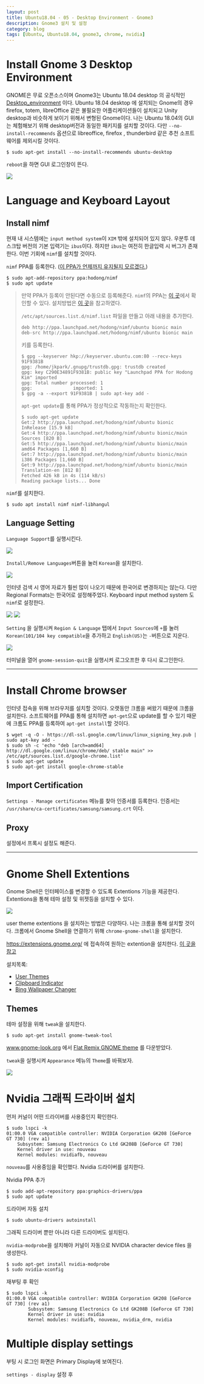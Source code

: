 ```yaml
---
layout: post
title: Ubuntu18.04 - 05 - Desktop Environment - Gnome3
description: Gnome3 설치 및 설정
category: blog
tags: [Ubuntu, Ubuntu18.04, gnome3, chrome, nvidia]
---
```


# Install Gnome 3 Desktop Environment

GNOME은 무료 오픈소스이며 Gnome3는 Ubuntu 18.04 desktop 의 공식적인 [Desktop_environment](https://en.wikipedia.org/wiki/Desktop_environment) 이다. Ubuntu 18.04 desktop 에 설치되는 Gnome의 경우 firefox, totem, libreOffice 같은 불필요한 어플리케이션들이 설치되고 Unity desktop과 비슷하게 보이기 위해서 변형된 Gnome이다. 나는 Ubuntu 18.04의 GUI는 체험해보기 위해 desktop버전과 동일한 패키지를 설치할 것이다. 다만 `--no-install-recommends` 옵션으로 libreoffice, firefox , thunderbird 같은 추천 소프트웨어를 제외시킬 것이다.

```
$ sudo apt-get install --no-install-recommends ubuntu-desktop
```

`reboot`을 하면 GUI 로그인창이 뜬다.

![](/images/posts/install-ubuntu1804/ubuntu_login_screen.png)

# Language and Keyboard Layout

## Install nimf
현재 내 시스템에는 `input method system`이 `XIM` 밖에 설치되어 있지 않다. 우분투 데스크탑 버전의 기본 입력기는 `ibus`이다. 하지만 `ibus`는 여전히 한글입력 시 버그가 존재한다. 이번 기회에 `nimf`를 설치할 것이다.

`nimf` PPA를 등록한다. ([이 PPA가 언제까지 유지될지 모르겠다.](https://cogniti-works.blogspot.com/2018/07/nimf-14.html))

```
$ sudo apt-add-repository ppa:hodong/nimf
$ sudo apt update
```

>만약 PPA가 등록이 안된다면 수동으로 등록해준다. `nimf`의 PPA는 [이 곳](https://launchpad.net/~hodong/+archive/ubuntu/nimf)에서 확인할 수 있다. 설치방법은 [이 곳](https://help.launchpad.net/Packaging/PPA/InstallingSoftware)을 참고하였다.
>
>`/etc/apt/sources.list.d/nimf.list` 파일을 만들고 아래 내용을 추가한다.
>
>```
>deb http://ppa.launchpad.net/hodong/nimf/ubuntu bionic main
>deb-src http://ppa.launchpad.net/hodong/nimf/ubuntu bionic main
>```
>
>키를 등록한다.
>
>```
>$ gpg --keyserver hkp://keyserver.ubuntu.com:80 --recv-keys 91F9381B
>gpg: /home/jkpark/.gnupg/trustdb.gpg: trustdb created
>gpg: key C290E34891F9381B: public key "Launchpad PPA for Hodong Kim" imported
>gpg: Total number processed: 1
>gpg:               imported: 1
>$ gpg -a --export 91F9381B | sudo apt-key add -
>```
>
>`apt-get update`를 통해 PPA가 정상적으로 작동하는지 확인한다.
>
>```
>$ sudo apt-get update
>Get:2 http://ppa.launchpad.net/hodong/nimf/ubuntu bionic InRelease [15.9 kB]
>Get:4 http://ppa.launchpad.net/hodong/nimf/ubuntu bionic/main Sources [820 B]
>Get:5 http://ppa.launchpad.net/hodong/nimf/ubuntu bionic/main amd64 Packages [1,660 B]
>Get:7 http://ppa.launchpad.net/hodong/nimf/ubuntu bionic/main i386 Packages [1,660 B]
>Get:9 http://ppa.launchpad.net/hodong/nimf/ubuntu bionic/main Translation-en [812 B]
>Fetched 426 kB in 4s (114 kB/s)
>Reading package lists... Done
>```

`nimf`를 설치한다.

```
$ sudo apt install nimf nimf-libhangul
```

## Language Setting

`Language Support`를 실행시킨다.

![](/images/posts/install-ubuntu1804/language01.png)

`Install/Remove Languages`버튼을 눌러 `Korean`을 설치한다.

![](/images/posts/install-ubuntu1804/language02.png)

인터넷 검색 시 영어 자료가 훨씬 많이 나오기 때문에 한국어로 변경하지는 않는다.
다만 Regional Formats는 한국어로 설정해주었다. Keyboard input method system 도 `nimf`로 설정한다.

![](/images/posts/install-ubuntu1804/language03.png)
![](/images/posts/install-ubuntu1804/language04.png)

`Setting` 을 실행시켜 `Region & Language` 탭에서 `Input Sources`에 `+`를 눌러 `Korean(101/104 key compatible`을 추가하고 `English(US)`는 `-`버튼으로 지운다.

![](/images/posts/install-ubuntu1804/language05.png)

터미널을 열어 `gnome-session-quit`을 실행시켜 로그오프한 후 다시 로그인한다.

- - -
# Install Chrome browser

인터넷 접속을 위해 브라우저를 설치할 것이다. 오랫동안 크롬을 써왔기 때문에 크롬을 설치한다. 소프트웨어를 PPA를 통해 설치하면 `apt-get`으로 update를 할 수 있기 때문에 크롬도 PPA를 등록하여 `apt-get install`할 것이다.

```
$ wget -q -O - https://dl-ssl.google.com/linux/linux_signing_key.pub | sudo apt-key add -
$ sudo sh -c 'echo "deb [arch=amd64] http://dl.google.com/linux/chrome/deb/ stable main" >> /etc/apt/sources.list.d/google-chrome.list'
$ sudo apt-get update
$ sudo apt-get install google-chrome-stable
```

## Import Certification

`Settings - Manage certificates` 메뉴를 찾아 인증서를 등록한다. 인증서는 `/usr/share/ca-certificates/samsung/samsung.crt` 이다.

## Proxy

설정에서 프록시 설정도 해준다.
- - -

# Gnome Shell Extentions

Gnome Shell은 인터페이스를 변경할 수 있도록 Extentions 기능을 제공한다. Extentions을 통해 테마 설정 및 위젯등을 설치할 수 있다. 

![](/images/posts/install-ubuntu1804/gnome-result.png)

user theme extentions 을 설치하는 방법은 다양하다. 나는 크롬을 통해 설치할 것이다. 크롬에서 Gnome Shell을 연결하기 위해 `chrome-gnome-shell`을 설치한다.

https://extensions.gnome.org/ 에 접속하여 원하는 extention을 설치한다.
[이 곳을 참고](http://ubuntuhandbook.org/index.php/2017/05/enable-shell-theme-in-gnome-tweak-tool-in-ubuntu/)

설치목록:
- [User Themes](https://extensions.gnome.org/extension/19/user-themes/)
- [Clipboard Indicator](https://extensions.gnome.org/extension/779/clipboard-indicator/)
- [Bing Wallpaper Changer](https://extensions.gnome.org/extension/1262/bing-wallpaper-changer/)



## Themes
테마 설정을 위해 `tweak`을 설치한다.

```
$ sudo apt-get install gnome-tweak-tool
```

www.gnome-look.org 에서 [Flat Remix GNOME theme](https://www.gnome-look.org/p/1013030/) 를 다운받았다.

`tweak`을 실행시켜 `Appearance` 메뉴의 `Theme`를 바꿔보자.

![](/images/posts/install-ubuntu1804/gnome-theme.png)

# Nvidia 그래픽 드라이버 설치

먼저 커널이 어떤 드라이버를 사용중인지 확인한다.

```
$ sudo lspci -k
01:00.0 VGA compatible controller: NVIDIA Corporation GK208 [GeForce GT 730] (rev a1)
	Subsystem: Samsung Electronics Co Ltd GK208B [GeForce GT 730]
	Kernel driver in use: nouveau
	Kernel modules: nvidiafb, nouveau
```

`nouveau`를 사용중임을 확인했다. Nvidia 드라이버를 설치한다.

Nvidia PPA 추가

```
$ sudo add-apt-repository ppa:graphics-drivers/ppa
$ sudo apt update
```

드라이버 자동 설치

```
$ sudo ubuntu-drivers autoinstall
```

그래픽 드라이버 뿐만 아니라 다른 드라이버도 설치된다.

`nvidia-modprobe`을 설치해야 커널이 자동으로 NVIDIA character device files 을 생성한다.

```
$ sudo apt-get install nvidia-modprobe
$ sudo nvidia-xconfig
```

재부팅 후 확인

```
$ sudo lspci -k
01:00.0 VGA compatible controller: NVIDIA Corporation GK208 [GeForce GT 730] (rev a1)
        Subsystem: Samsung Electronics Co Ltd GK208B [GeForce GT 730]
        Kernel driver in use: nvidia
        Kernel modules: nvidiafb, nouveau, nvidia_drm, nvidia
```

# Multiple display settings

부팅 시 로그인 화면은 Primary Display에 보여진다.

`settings - display` 설정 후 